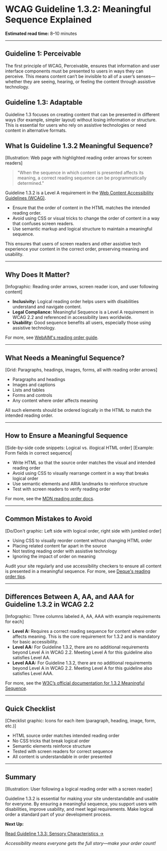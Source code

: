 <!--
title: WCAG Guideline 1.3.2: Meaningful Sequence Explained
series: Making the Web Accessible for All
description: A practical guide to WCAG Guideline 1.3.2 (Meaningful Sequence)—what it means, why it matters, and how to ensure content is presented in a logical order for all users.
keywords: wcag 1.3.2, meaningful sequence, accessibility, web standards, reading order, digital inclusion
image: wcag-1-3-2-meaningful-sequence.png
imageAlt: Illustration of a web page with highlighted reading order arrows
-->

# **WCAG Guideline 1.3.2: Meaningful Sequence Explained**

**Estimated read time:** 8–10 minutes

---

## **Guideline 1: Perceivable**

The first principle of WCAG, Perceivable, ensures that information and user interface components must be presented to users in ways they can perceive. This means content can’t be invisible to all of a user’s senses—whether they are seeing, hearing, or feeling the content through assistive technology.

## **Guideline 1.3: Adaptable**

Guideline 1.3 focuses on creating content that can be presented in different ways (for example, simpler layout) without losing information or structure. This is essential for users who rely on assistive technologies or need content in alternative formats.

## **What Is Guideline 1.3.2 Meaningful Sequence?**

[Illustration: Web page with highlighted reading order arrows for screen readers]

> "When the sequence in which content is presented affects its meaning, a correct reading sequence can be programmatically determined."

Guideline 1.3.2 is a Level A requirement in the [Web Content Accessibility Guidelines (WCAG)](https://www.w3.org/WAI/WCAG22/quickref/#meaningful-sequence).

- Ensure that the order of content in the HTML matches the intended reading order.
- Avoid using CSS or visual tricks to change the order of content in a way that confuses screen readers.
- Use semantic markup and logical structure to maintain a meaningful sequence.

This ensures that users of screen readers and other assistive tech experience your content in the correct order, preserving meaning and usability.

---

## **Why Does It Matter?**

[Infographic: Reading order arrows, screen reader icon, and user following content]

- **Inclusivity:** Logical reading order helps users with disabilities understand and navigate content.
- **Legal Compliance:** Meaningful Sequence is a Level A requirement in WCAG 2.2 and referenced in accessibility laws worldwide.
- **Usability:** Good sequence benefits all users, especially those using assistive technology.

For more, see [WebAIM's reading order guide](https://webaim.org/techniques/semanticstructure/#readingorder).

---

## **What Needs a Meaningful Sequence?**

[Grid: Paragraphs, headings, images, forms, all with reading order arrows]

- Paragraphs and headings
- Images and captions
- Lists and tables
- Forms and controls
- Any content where order affects meaning

All such elements should be ordered logically in the HTML to match the intended reading order.

---

## **How to Ensure a Meaningful Sequence**

[Side-by-side code snippets: Logical vs. illogical HTML order]
[Example: Form fields in correct sequence]

- Write HTML so that the source order matches the visual and intended reading order
- Avoid using CSS to visually rearrange content in a way that breaks logical order
- Use semantic elements and ARIA landmarks to reinforce structure
- Test with screen readers to verify reading order

For more, see the [MDN reading order docs](https://developer.mozilla.org/en-US/docs/Web/Accessibility/Understanding_WCAG/Perceivable#meaningful_sequence).

---

## **Common Mistakes to Avoid**

[Do/Don't graphic: Left side with logical order, right side with jumbled order]

- Using CSS to visually reorder content without changing HTML order
- Placing related content far apart in the source
- Not testing reading order with assistive technology
- Ignoring the impact of order on meaning

Audit your site regularly and use accessibility checkers to ensure all content is presented in a meaningful sequence. For more, see [Deque's reading order tips](https://www.deque.com/blog/accessible-reading-order/).

---

## **Differences Between A, AA, and AAA for Guideline 1.3.2 in WCAG 2.2**

[Infographic: Three columns labeled A, AA, AAA with example requirements for each]

- **Level A:** Requires a correct reading sequence for content where order affects meaning. This is the core requirement for 1.3.2 and is mandatory for basic accessibility.
- **Level AA:** For Guideline 1.3.2, there are no additional requirements beyond Level A in WCAG 2.2. Meeting Level A for this guideline also satisfies Level AA.
- **Level AAA:** For Guideline 1.3.2, there are no additional requirements beyond Level A in WCAG 2.2. Meeting Level A for this guideline also satisfies Level AAA.

For more, see the [W3C’s official documentation for 1.3.2 Meaningful Sequence](https://www.w3.org/WAI/WCAG22/Understanding/meaningful-sequence.html).

---

## **Quick Checklist**

[Checklist graphic: Icons for each item (paragraph, heading, image, form, etc.)]

- HTML source order matches intended reading order
- No CSS tricks that break logical order
- Semantic elements reinforce structure
- Tested with screen readers for correct sequence
- All content is understandable in order presented

---

## **Summary**

[Illustration: User following a logical reading order with a screen reader]

Guideline 1.3.2 is essential for making your site understandable and usable for everyone. By ensuring a meaningful sequence, you support users with disabilities, improve usability, and meet legal requirements. Make logical order a standard part of your development process.

**Next Up:**

[Read Guideline 1.3.3: Sensory Characteristics →](WCAG-Guideline-1-3-3-Sensory-Characteristics-Explained.md)

*Accessibility means everyone gets the full story—make your order count!*
